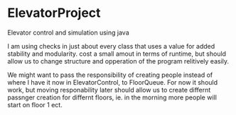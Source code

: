 # ElevatorProject
Elevator control and simulation using java

I am using checks in just about every class that uses a value for added stability and modularity. 
cost a small amout in terms of runtime, but should allow us to change structure and opperation of the program relitively easily.

We might want to pass the responsibility of creating people instead of where I have it now in ElevatorControl, to FloorQueue. For now it should work, but moving responability later should allow us to create differnt passnger creation for differnt floors, ie. in the morning more people will start on floor 1 ect.
